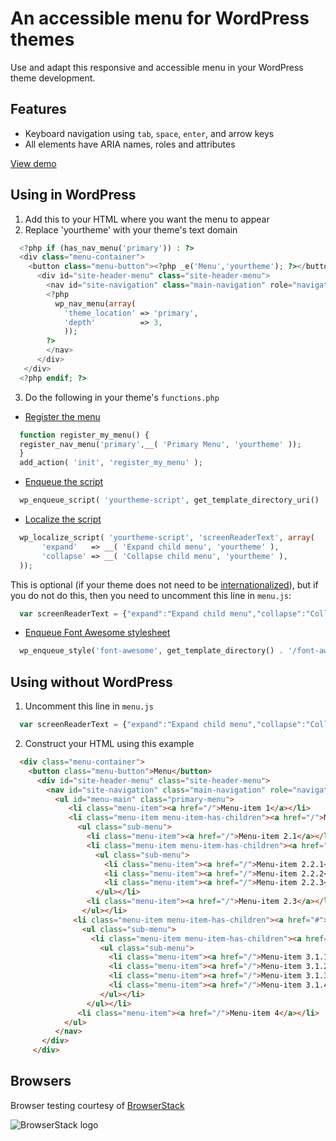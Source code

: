 # An accessible menu for WordPress themes
Use and adapt this responsive and accessible menu in your WordPress theme development.

## Features
* Keyboard navigation using `tab`, `space`, `enter`, and arrow keys
* All elements have ARIA names, roles and attributes

[View demo](https://argenteum.github.io/accessible-nav-wp/)

## Using in WordPress

1. Add this to your HTML where you want the menu to appear
2. Replace 'yourtheme' with your theme's text domain
```php
  <?php if (has_nav_menu('primary')) : ?>
  <div class="menu-container">     
    <button class="menu-button"><?php _e('Menu','yourtheme'); ?></button>
      <div id="site-header-menu" class="site-header-menu">
        <nav id="site-navigation" class="main-navigation" role="navigation" aria-label="<?php esc_attr_e('Primary Menu', 'yourtheme'); ?>">
        <?php
          wp_nav_menu(array(
	        'theme_location' => 'primary',
	        'depth'          => 3,
	        ));
        ?>
        </nav>
      </div>
   </div>
  <?php endif; ?>
```
3. Do the following in your theme's `functions.php`
  * [Register the menu](https://codex.wordpress.org/Navigation_Menus)

```php
  function register_my_menu() {
  register_nav_menu('primary',__( 'Primary Menu', 'yourtheme' ));
  }
  add_action( 'init', 'register_my_menu' );
```
  * [Enqueue the script](https://developer.wordpress.org/reference/functions/wp_enqueue_script/)

```php
  wp_enqueue_script( 'yourtheme-script', get_template_directory_uri() . 'menu.js', array('jquery'), '1.0', true );
```
  * [Localize the script](https://codex.wordpress.org/Function_Reference/wp_localize_script)

```php
  wp_localize_script( 'yourtheme-script', 'screenReaderText', array(
	   'expand'   => __( 'Expand child menu', 'yourtheme' ),
	   'collapse' => __( 'Collapse child menu', 'yourtheme' ),
  ));
```
This is optional (if your theme does not need to be [internationalized](https://developer.wordpress.org/themes/functionality/internationalization/)), but if you do not do this, then you need to uncomment this line in `menu.js`:
```javascript
  var screenReaderText = {"expand":"Expand child menu","collapse":"Collapse child menu"};
```
  * [Enqueue Font Awesome stylesheet](https://developer.wordpress.org/reference/functions/wp_enqueue_style/)
```php
  wp_enqueue_style('font-awesome', get_template_directory() . '/font-awesome/font-awesome.css');
```
## Using without WordPress
1. Uncomment this line in `menu.js`
```javascript
  var screenReaderText = {"expand":"Expand child menu","collapse":"Collapse child menu"};
```
2. Construct your HTML using this example
```html
  <div class="menu-container">     
    <button class="menu-button">Menu</button>
      <div id="site-header-menu" class="site-header-menu">
        <nav id="site-navigation" class="main-navigation" role="navigation" aria-label="Primary Menu">
          <ul id="menu-main" class="primary-menu">
             <li class="menu-item"><a href="/">Menu-item 1</a></li>
             <li class="menu-item menu-item-has-children"><a href="/">Menu-item 2</a>
               <ul class="sub-menu">
                 <li class="menu-item"><a href="/">Menu-item 2.1</a></li>
                 <li class="menu-item menu-item-has-children"><a href="/">Menu-item 2.2</a>
                   <ul class="sub-menu">
                     <li class="menu-item"><a href="/">Menu-item 2.2.1</a></li>
                     <li class="menu-item"><a href="/">Menu-item 2.2.2</a></li>
                     <li class="menu-item"><a href="/">Menu-item 2.2.3</a></li>
                   </ul></li>
                 <li class="menu-item"><a href="/">Menu-item 2.3</a></li>
                </ul></li>
              <li class="menu-item menu-item-has-children"><a href="#">Menu-item 3</a>
                <ul class="sub-menu">
                  <li class="menu-item menu-item-has-children"><a href="#">Menu-item 3.1</a>
                    <ul class="sub-menu">
                      <li class="menu-item"><a href="/">Menu-item 3.1.1</a></li>
                      <li class="menu-item"><a href="/">Menu-item 3.1.2</a></li>
                      <li class="menu-item"><a href="/">Menu-item 3.1.3</a></li>
                      <li class="menu-item"><a href="/">Menu-item 3.1.4</a></li>
                    </ul></li>
                 </ul></li>
               <li class="menu-item"><a href="/">Menu-item 4</a></li>
            </ul>
          </nav>
       </div>
     </div>
```
## Browsers
Browser testing courtesy of [BrowserStack](https://www.browserstack.com/)

![BrowserStack logo](https://raw.githubusercontent.com/argenteum/accessible-nav-wp/master/docs/browserstack-logo.png "BrowserStack supports Open Source")
